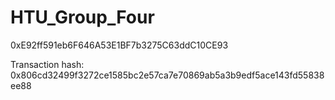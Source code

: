 # HTU_Group_Four

0xE92ff591eb6F646A53E1BF7b3275C63ddC10CE93

Transaction hash: 0x806cd32499f3272ce1585bc2e57ca7e70869ab5a3b9edf5ace143fd55838ee88